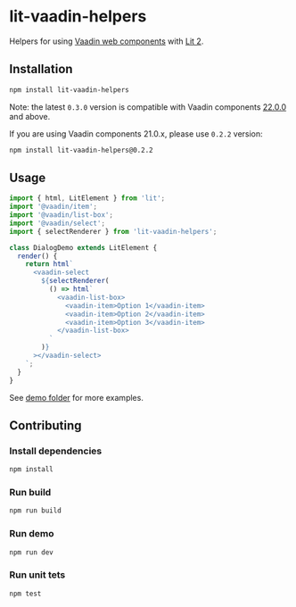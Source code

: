 # lit-vaadin-helpers

Helpers for using [Vaadin web components](https://github.com/vaadin/web-components) with [Lit 2](https://lit.dev).

## Installation

```sh
npm install lit-vaadin-helpers
```

Note: the latest `0.3.0` version is compatible with Vaadin components [22.0.0](https://github.com/vaadin/web-components/releases/tag/v22.0.0) and above.

If you are using Vaadin components 21.0.x, please use `0.2.2` version:

```sh
npm install lit-vaadin-helpers@0.2.2
```

## Usage

```js
import { html, LitElement } from 'lit';
import '@vaadin/item';
import '@vaadin/list-box';
import '@vaadin/select';
import { selectRenderer } from 'lit-vaadin-helpers';

class DialogDemo extends LitElement {
  render() {
    return html`
      <vaadin-select
        ${selectRenderer(
          () => html`
            <vaadin-list-box>
              <vaadin-item>Option 1</vaadin-item>
              <vaadin-item>Option 2</vaadin-item>
              <vaadin-item>Option 3</vaadin-item>
            </vaadin-list-box>
          `
        )}
      ></vaadin-select>
    `;
  }
}
```

See [demo folder](https://github.com/web-padawan/lit-vaadin-helpers/tree/master/src/demo) for more examples.

## Contributing

### Install dependencies

```sh
npm install
```

### Run build

```sh
npm run build
```

### Run demo

```sh
npm run dev
```

### Run unit tets

```sh
npm test
```
